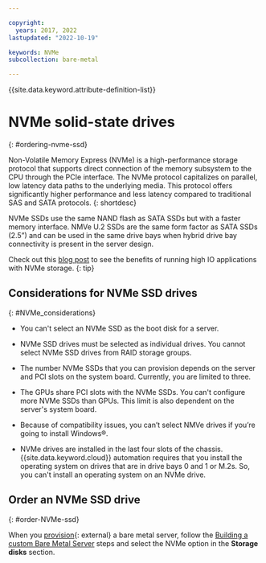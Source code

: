 ```yaml
---

copyright:
  years: 2017, 2022
lastupdated: "2022-10-19"

keywords: NVMe
subcollection: bare-metal

---
```


{{site.data.keyword.attribute-definition-list}}


# NVMe solid-state drives
{: #ordering-nvme-ssd}

Non-Volatile Memory Express (NVMe) is a high-performance storage protocol that supports direct connection of the memory subsystem to the CPU through the PCIe interface. The NVMe protocol capitalizes on parallel, low latency data paths to the underlying media. This protocol offers significantly higher performance and less latency compared to traditional SAS and SATA protocols.
{: shortdesc}

NVMe SSDs use the same NAND flash as SATA SSDs but with a faster memory interface. NMVe U.2 SSDs are the same form factor as SATA SSDs (2.5”) and can be used in the same drive bays when hybrid drive bay connectivity is present in the server design.

Check out this [blog post](https://www.ibm.com/cloud/blog/benefits-of-running-high-io-applications-on-ibm-cloud-bare-metal-servers-with-nvme-storage) to see the benefits of running high IO applications with NVMe storage.
{: tip}

## Considerations for NVMe SSD drives
{: #NVMe_considerations}

* You can't select an NVMe SSD as the boot disk for a server.

* NVMe SSD drives must be selected as individual drives. You cannot select NVMe SSD drives from RAID storage groups.

* The number NVMe SSDs that you can provision depends on the server and PCI slots on the system board. Currently, you are limited to three.

* The GPUs share PCI slots with the NVMe SSDs. You can't configure more NVMe SSDs than GPUs. This limit is also dependent on the server's system board.

* Because of compatibility issues, you can’t select NMVe drives if you’re going to install Windows&reg;.

* NVMe drives are installed in the last four slots of the chassis. {{site.data.keyword.cloud}} automation requires that you install the operating system on drives that are in drive bays 0 and 1 or M.2s. So, you can't install an operating system on an NVMe drive.

## Order an NVMe SSD drive
{: #order-NVMe-ssd}

When you [provision](https://cloud.ibm.com/gen1/infrastructure/provision/bm){: external} a bare metal server, follow the [Building a custom Bare Metal Server](/docs/bare-metal?topic=bare-metal-ordering-baremetal-server) steps and select the NVMe option in the **Storage disks** section.
